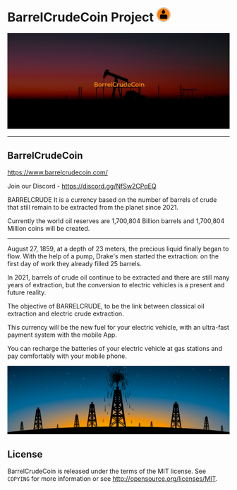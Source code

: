 BarrelCrudeCoin Project ![](share/pixmaps/bitcoin32.png)
===================================== 
![](share/oil-02.jpg)
 
---------------- 
BarrelCrudeCoin
----------------
https://www.barrelcrudecoin.com/

Join our Discord - https://discord.gg/NfSw2CPqEQ

BARRELCRUDE It is a currency based on the number of barrels of crude 
that still remain to be extracted from the planet since 2021. 

Currently the world oil reserves are 1,700,804 Billion barrels and 1,700,804 Million coins will be created.

----------------

August 27, 1859, at a depth of 23 meters, the precious liquid finally began to flow. With the help of a pump, Drake's men started the extraction: on the first day of work they already filled 25 barrels.

In 2021, barrels of crude oil continue to be extracted and there are still many years of extraction, but the conversion to electric vehicles is a present and future reality.

The objective of BARRELCRUDE, to be the link between classical oil extraction and electric crude extraction. 

This currency will be the new fuel for your electric vehicle,
with an ultra-fast payment system with the mobile App.

You can recharge the batteries of your electric vehicle at gas stations 
and pay comfortably with your mobile phone.

![](share/oil-01.png)

License
-------

BarrelCrudeCoin is released under the terms of the MIT license. See `COPYING` for more
information or see http://opensource.org/licenses/MIT.

